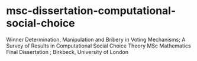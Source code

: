 # msc-dissertation-computational-social-choice
Winner Determination, Manipulation and Bribery in Voting Mechanisms; A Survey of Results in Computational Social Choice Theory
MSc Mathematics Final Dissertation ; Birkbeck, University of London
